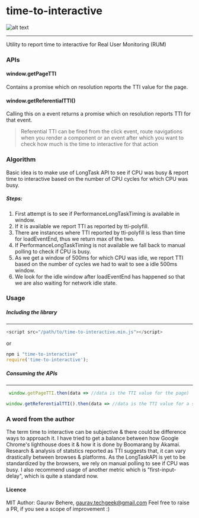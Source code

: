 # time-to-interactive
![alt text](https://www.zauca.com/wp-content/uploads/Why-Webpage-Speed-is-Important-Factor.png)

---

Utility to report time to interactive for Real User Monitoring (RUM)

###  APIs
#### window.getPageTTI
Contains a promise which on resolution reports the TTI value for the page.
#### window.getReferentialTTI()
Calling this on a event returns a promise which on resolution reports TTI for that event.
> Referential TTI can be fired from the click event, route navigations when you render a component or an event after which you want to check how much is the time to interactive for that action

### Algorithm
Basic idea is to make use of LongTask API to see if CPU was busy & report time to interactive based on 
the number of CPU cycles for which CPU was busy.
##### Steps:
 1. First attempt is to see if PerformanceLongTaskTiming is available in window.
 2. If it is available we report TTI as reported by tti-polyfill.
 3. There are instances where TTI reported by tti-polyfill is less than time for loadEventEnd, thus we return max of the two.
4. If PerformanceLongTaskTiming is not available we fall back to manual polling to check if CPU is busy.
5. As we get a window of 500ms for which CPU was idle, we report TTI based on the number of cycles we had to wait to see a idle 500ms window.
6. We look for the idle window after loadEventEnd has happened so that we are also waiting for network idle state.


### Usage

##### Including the library
___
```javascript
<script src="/path/to/time-to-interactive.min.js"></script>
```
or
```javascript
npm i "time-to-interactive"
require('time-to-interactive');
```
##### Consuming the APIs
___
```javascript
 window.getPageTTI.then(data => //data is the TTI value for the page)
 ```
 ```javascript
 window.getReferentialTTI().then(data => //data is the TTI value for a section/component)
 ```


### A word from the author
The term time to interactive can be subjective & there could be difference ways to approach it.
I have tried to get a balance between how Google Chrome's lighthouse does it & how it is done by Boomarang by Akamai. Research & analysis of statstics reported as TTI suggests that, it can vary drastically between  browses & platforms. As the LongTaskAPI is yet to be standardized by the browsers, we rely on manual polling to see if CPU was busy.
I also recommend usage of another metric which is "first-input-delay", which is quite a standard now.

#### Licence
MIT
Author: Gaurav Behere, gaurav.techgeek@gmail.com
Feel free to raise a PR, if you see a scope of improvement :)

